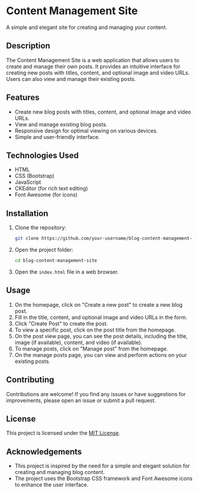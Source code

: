 # Content Management Site

A simple and elegant site for creating and managing your content.

## Description

The Content Management Site is a web application that allows users to create and manage their own posts. It provides an intuitive interface for creating new posts with titles, content, and optional image and video URLs. Users can also view and manage their existing posts.

## Features

- Create new blog posts with titles, content, and optional image and video URLs.
- View and manage existing blog posts.
- Responsive design for optimal viewing on various devices.
- Simple and user-friendly interface.

## Technologies Used

- HTML
- CSS (Bootstrap)
- JavaScript
- CKEditor (for rich text editing)
- Font Awesome (for icons)

## Installation

1. Clone the repository:

   ```bash
   git clone https://github.com/your-username/blog-content-management-site.git
   ```

2. Open the project folder:

   ```bash
   cd blog-content-management-site
   ```

3. Open the `index.html` file in a web browser.

## Usage

1. On the homepage, click on "Create a new post" to create a new blog post.
2. Fill in the title, content, and optional image and video URLs in the form.
3. Click "Create Post" to create the post.
4. To view a specific post, click on the post title from the homepage.
5. On the post view page, you can see the post details, including the title, image (if available), content, and video (if available).
6. To manage posts, click on "Manage post" from the homepage.
7. On the manage posts page, you can view and perform actions on your existing posts.

## Contributing

Contributions are welcome! If you find any issues or have suggestions for improvements, please open an issue or submit a pull request.

## License

This project is licensed under the [MIT License](LICENSE).

## Acknowledgements

- This project is inspired by the need for a simple and elegant solution for creating and managing blog content.
- The project uses the Bootstrap CSS framework and Font Awesome icons to enhance the user interface.

